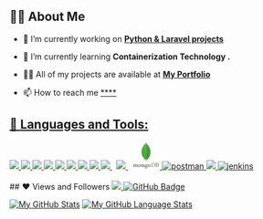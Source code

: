 
## 🙋‍♂️ About Me

- 🔭 I’m currently working on  **[Python & Laravel projects](https:///)**

- 🌱 I’m currently learning **Containerization Technology .**

- 👨‍💻 All of my projects are available at **[My Portfolio](https://davechemwetich.com)**

- 📫 How to reach me <a href="https://www.us" target="_blank">****

## 🚀 Languages and Tools:

<p align="left"> 
    <a href="https://www.java.com" target="_blank"> <img src="https://img.icons8.com/color/48/000000/java-coffee-cup-logo.png"/> </a>
      <a href="https://firebase.google.com/" target="_blank"> <img src="https://img.icons8.com/color/48/000000/firebase.png"/> </a>
    <a href="https://docs.flutter.dev/" target="_blank"> <img src="https://img.icons8.com/color/48/000000/flutter.png"/> </a>
    <a href="https://reactjs.org/" target="_blank"> <img src="https://img.icons8.com/color/48/000000/react-native.png"/> </a>
    <a href="https://www.docker.com/" target="_blank"> <img src="https://img.icons8.com/color/48/000000/docker.png"/> </a>
     <a href="https://laravel.com/" target="_blank"> <img src="https://img.icons8.com/fluency/48/000000/laravel.png"/> </a> 
    <a href="https://spring.io/projects/spring-boot " target="_blank"> <img src="https://img.icons8.com/color/48/000000/spring-logo.png"/> </a>
    <a href="https://www.python.org" target="_blank"> <img src="https://img.icons8.com/color/48/000000/python.png"/> </a> 
    <a style="padding-right:8px;" href="https://nodejs.org" target="_blank"> <img src="https://img.icons8.com/color/48/000000/nodejs.png"/> </a> 
    <a style="padding-right:8px;" href="https://www.mysql.com/" target="_blank"> <img src="https://img.icons8.com/fluent/50/000000/mysql-logo.png"/> </a>
    <a href="https://www.mongodb.com/" target="_blank"> <img src="https://raw.githubusercontent.com/devicons/devicon/master/icons/mongodb/mongodb-original-wordmark.svg" alt="mongodb" width="48" height="48"/> </a>  
    <a href="https://postman.com" target="_blank"> <img src="https://www.vectorlogo.zone/logos/getpostman/getpostman-icon.svg" alt="postman" width="45" height="45"/> </a>   
    <a href="https://git-scm.com/" target="_blank"> <img src="https://img.icons8.com/color/48/000000/git.png"/> </a> 
    <a href="https://www.jenkins.io" target="_blank"> <img src="https://www.vectorlogo.zone/logos/jenkins/jenkins-icon.svg" alt="jenkins" width="48" height="48"/> </a>



<br/>
<br/>
## ❤ Views and Followers
<a href="https://github.com/Meghna-DAS/github-profile-views-counter">
    <img src="https://komarev.com/ghpvc/?username=david-chemwetich">
</a>
<a href="https://github.com/david-chemwetich?tab=followers"><img src="https://img.shields.io/github/followers/david-chemwetich?label=Followers&style=social" alt="GitHub Badge"></a>
    
    
[![My GitHub Stats](https://github-readme-stats.vercel.app/api/?username=davechemwetich&showicons=true&count_private=true&theme=dark)]()
[![My GitHub Language Stats](https://github-readme-stats.vercel.app/api/top-langs/?username=davechemwetich&langs_count=5&theme=dark)]()

